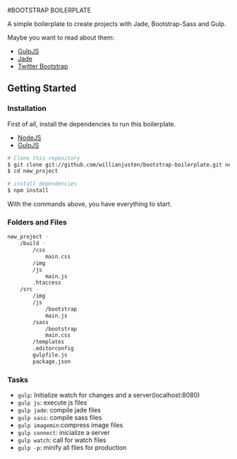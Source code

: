#BOOTSTRAP BOILERPLATE

A simple boilerplate to create projects with Jade, Bootstrap-Sass and Gulp.

Maybe you want to read about them:
- [GulpJS](http://gulpjs.com/)
- [Jade](http://jade-lang.com/)
- [Twitter Bootstrap](http://getbootstrap.com/)

## Getting Started

### Installation

First of all, install the dependencies to run this boilerplate.

- [NodeJS](http://nodejs.org/)
- [GulpJS](http://gulpjs.com/)


```sh
# Clone this repository
$ git clone git://github.com/willianjusten/bootstrap-boilerplate.git new_project
$ cd new_project

# install dependencies
$ npm install
```

With the commands above, you have everything to start.

### Folders and Files

```sh
new_project -
	/build -
		/css
			main.css
		/img
		/js
			main.js
		.htaccess
	/src -
		/img
		/js
			/bootstrap
			main.js
		/sass
			/bootstrap
			main.css
		/templates
		.editorconfig
		gulpfile.js
		package.json
```

### Tasks

- `gulp`: Initialize watch for changes and a server(localhost:8080)
- `gulp js`: execute js files
- `gulp jade`: compile jade files
- `gulp sass`: compile sass files
- `gulp imagemin`:compress image files
- `gulp connect`: inicialize a server
- `gulp watch`: call for watch files
- `gulp -p`: minify all files for production
